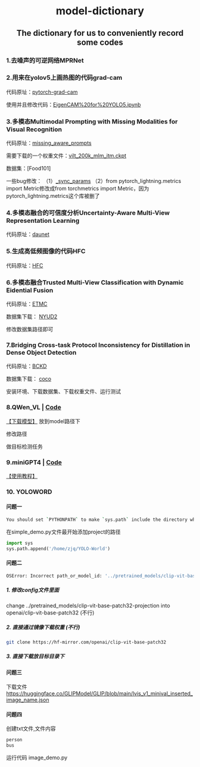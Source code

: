 
<div align="center">
<h1> model-dictionary </h1>
<h2> The dictionary for us to conveniently record some codes </h2>
</div>

### **1.去噪声的可逆网络MPRNet**

### 2.用来在yolov5上画热图的代码grad-cam

代码原址：[pytorch-grad-cam](https://github.com/jacobgil/pytorch-grad-cam)

使用并且修改代码：[EigenCAM%20for%20YOLO5.ipynb](https://github.com/jacobgil/pytorch-grad-cam/blob/master/tutorials/EigenCAM%20for%20YOLO5.ipynb)


### 3.多模态Multimodal Prompting with Missing Modalities for Visual Recognition

代码原址：[missing_aware_prompts](https://github.com/YiLunLee/missing_aware_prompts)

需要下载的一个权重文件：[vilt_200k_mlm_itm.ckpt](https://github.com/dandelin/ViLT/releases/download/200k/vilt_200k_mlm_itm.ckpt)

数据集：[Food101]

一些bug修改：
（1）[_sync_params](https://blog.csdn.net/qq_33854260/article/details/129037203)
（2）from pytorch_lightning.metrics import Metric修改成from torchmetrics import Metric，因为pytorch_lightning.metrics这个库被删了

### 4.多模态融合的可信度分析Uncertainty-Aware Multi-View Representation Learning

代码原址：[daunet](http://cic.tju.edu.cn/faculty/zhangchangqing/research.html)

### 5.生成高低频图像的代码HFC

代码原址：[HFC](https://github.com/HaohanWang/HFC)

### 6.多模态融合Trusted Multi-View Classification with Dynamic Eidential Fusion

代码原址：[ETMC](https://github.com/hanmenghan/TMC)

数据集下载： [NYUD2](https://drive.google.com/file/d/1M-EvhVfQ0HXEpTrDcqVrNK6C8CHPP0Yo/view?usp=sharing)

修改数据集路径即可

### 7.Bridging Cross-task Protocol Inconsistency for Distillation in Dense Object Detection

代码原址：[BCKD](https://github.com/TinyTigerPan/BCKD)

数据集下载： [coco](https://blog.csdn.net/qq_44554428/article/details/122597358)

安装环境、下载数据集、下载权重文件、运行测试

### 8.QWen_VL | [Code](https://github.com/icey-zhang/model-dictionary/tree/main/Qwen)

[【下载模型】](https://huggingface.co/Qwen/Qwen-VL/tree/main) 放到model路径下

修改路径

做目标检测任务

### 9.miniGPT4 | [Code](https://github.com/icey-zhang/miniGPT4_guide)

[【使用教程】](https://github.com/icey-zhang/miniGPT4_guide)

### 10. YOLOWORD
#### 问题一
```bash
You should set `PYTHONPATH` to make `sys.path` include the directory which contains your custom module
```
在simple_demo.py文件最开始添加project的路径
```python
import sys
sys.path.append('/home/zjq/YOLO-World')
```
#### 问题二
```bash
OSError: Incorrect path_or_model_id: '../pretrained_models/clip-vit-base-patch32-projection'. Please provide either the path to a local folder or the repo_id of a model on the Hub.
```
##### 1. 修改config文件里面
change ../pretrained_models/clip-vit-base-patch32-projection into openai/clip-vit-base-patch32 (不行)

##### 2. 直接通过镜像下载权重 (不行)
```bash
git clone https://hf-mirror.com/openai/clip-vit-base-patch32 
```
##### 3. 直接下载放目标目录下

#### 问题三
下载文件
https://huggingface.co/GLIPModel/GLIP/blob/main/lvis_v1_minival_inserted_image_name.json

#### 问题四
创建txt文件,文件内容
```bash
person
bus
```

运行代码 image_demo.py

